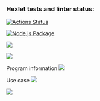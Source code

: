 ### Hexlet tests and linter status:

[![Actions Status](https://github.com/EvgeniyOl/frontend-project-lvl2/workflows/hexlet-check/badge.svg)](https://github.com/EvgeniyOl/frontend-project-lvl2/actions)

[![Node.js Package](https://github.com/EvgeniyOl/frontend-project-lvl2/actions/workflows/Node_CI.yml/badge.svg)](https://github.com/EvgeniyOl/frontend-project-lvl2/actions/workflows/Node_CI.yml)

<a href="https://codeclimate.com/github/EvgeniyOl/frontend-project-lvl2/maintainability"><img src="https://api.codeclimate.com/v1/badges/8c8385a849e349f40c11/maintainability" /></a>

<a href="https://codeclimate.com/github/EvgeniyOl/frontend-project-lvl2/test_coverage"><img src="https://api.codeclimate.com/v1/badges/8c8385a849e349f40c11/test_coverage" /></a>

Program information
<a href="https://asciinema.org/a/TTvoF62WbdS77BohsiHQU66Zs" target="_blank"><img src="https://asciinema.org/a/TTvoF62WbdS77BohsiHQU66Zs.svg" /></a>

Use case
<a href="https://asciinema.org/a/462693" target="_blank"><img src="https://asciinema.org/a/462693.svg" /></a>

<a href="https://asciinema.org/a/462694" target="_blank"><img src="https://asciinema.org/a/462694.svg" /></a>
